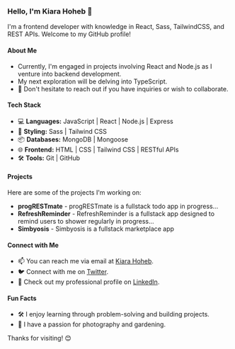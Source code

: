 ### Hello, I'm Kiara Hoheb 👋

I'm a frontend developer with knowledge in React, Sass, TailwindCSS, and REST APIs. Welcome to my GitHub profile!

#### About Me
- Currently, I'm engaged in projects involving React and Node.js as I venture into backend development.
- My next exploration will be delving into TypeScript.
- 💬 Don't hesitate to reach out if you have inquiries or wish to collaborate.

#### Tech Stack
- 💻 **Languages:** JavaScript | React | Node.js | Express
- 🎨 **Styling:** Sass | Tailwind CSS
- 📦 **Databases:** MongoDB | Mongoose
- 🌐 **Frontend:** HTML | CSS | Tailwind CSS | RESTful APIs
- 🛠️ **Tools:** Git | GitHub

#### Projects
Here are some of the projects I'm working on:
- **progRESTmate** - progRESTmate is a fullstack todo app in progress...
- **RefreshReminder** - RefreshReminder is a fullstack app designed to remind users to shower regularly in progress...
- **Simbyosis** - Simbyosis is a fullstack marketplace app

#### Connect with Me
- 📫 You can reach me via email at [Kiara Hoheb](kiarahoheb0@gmail.com).
- 🐦 Connect with me on [Twitter](https://twitter.com/your_twitter_handle](https://twitter.com/kiarahoheb)).
- 💼 Check out my professional profile on [LinkedIn](https://www.linkedin.com/in/your-profile](https://www.linkedin.com/in/kiara-hoheb-641157244/)).

#### Fun Facts
- 🛠️ I enjoy learning through problem-solving and building projects.
- 🌱 I have a passion for photography and gardening.

Thanks for visiting! 😊
